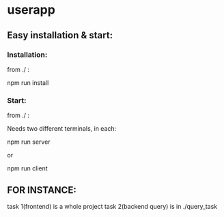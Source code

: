 # userapp

## Easy installation & start:

### Installation:

from ./ :

npm run install

### Start:

from ./ :

Needs two different terminals, in each:

npm run server

or

npm run client

## FOR INSTANCE:

task 1(frontend) is a whole project
task 2(backend query) is in ./query_task
